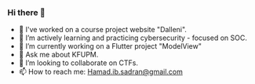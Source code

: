 ### Hi there 👋

<!--**HamadSadran/HamadSadran** is a ✨ _special_ ✨ repository because its `README.md` (this file) appears on your GitHub profile.

Here are some ideas to get you started:-->

- 🔭 I've worked on a course project website "Dalleni".
- 🤔 I’m actively learning and practicing cybersecurity - focused on SOC.
- 🌱 I’m currently working on a Flutter project "ModelView"
- 💬 Ask me about KFUPM.
- 🤝 I’m looking to collaborate on CTFs.
- 📫 How to reach me: Hamad.ib.sadran@gmail.com
